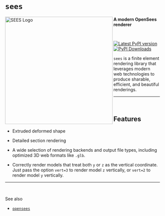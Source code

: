 # `sees`

<!--
<img align="left" src="https://raw.githubusercontent.com/BRACE2/OpenSeesRT/master/docs/figures/banner.png" width="150px" alt="OpenSees">
-->

<img align="left" src="https://github.com/BRACE2/OpenSeesRT/blob/master/docs/figures/hockling.png?raw=true" width="350px" alt="SEES Logo">

<!--
https://github.com/claudioperez/sees/blob/master/docs/figures/hockling.png?raw=true
-->


**A modern OpenSees renderer**


<br>

<!-- 
-------------------------------------------------------------------- 
-->

<div style="align:center">

[![Latest PyPI version](https://img.shields.io/pypi/v/sees?logo=pypi&style=for-the-badge)](https://pypi.python.org/pypi/sees)
[![PyPI Downloads](https://img.shields.io/pypi/dm/sees?style=for-the-badge)](https://pypi.org/project/sees)

<!--
[![Latest conda-forge version](https://img.shields.io/conda/vn/conda-forge/sees?logo=conda-forge&style=for-the-badge)](https://anaconda.org/conda-forge/sees)
[![](https://img.shields.io/conda/v/sees/sees?color=%23660505&style=for-the-badge)](https://anaconda.org/sees/sees)
-->

</div>

<!-- 
-------------------------------------------------------------------- 
-->

`sees` is a finite element rendering library that leverages modern 
web technologies to produce sharable, efficient, and beautiful renderings.


<!-- Badge links -->

[pypi-d-image]: https://img.shields.io/pypi/dm/sees.svg
[license-badge]: https://img.shields.io/pypi/l/sees.svg
[pypi-d-link]: https://pypi.org/project/sees
[pypi-v-image]: https://img.shields.io/pypi/v/sees.svg
[pypi-v-link]: https://pypi.org/project/sees


-------------------------------------------------------------------- 

<br>

## Features

- Extruded deformed shape

- Detailed section rendering

- A wide selection of rendering backends and output file types, including 
  optimized 3D web formats like `.glb`.

- Correctly render models that treat both `y` or `z` as the
  vertical coordinate. Just pass the  option `vert=3` to render
  model `z` vertically, or `vert=2` to render model `y` vertically.

-------------------------------------------------------------------- 

<br>

See also

- [`opensees`](https://pypi.org/project/opensees)

